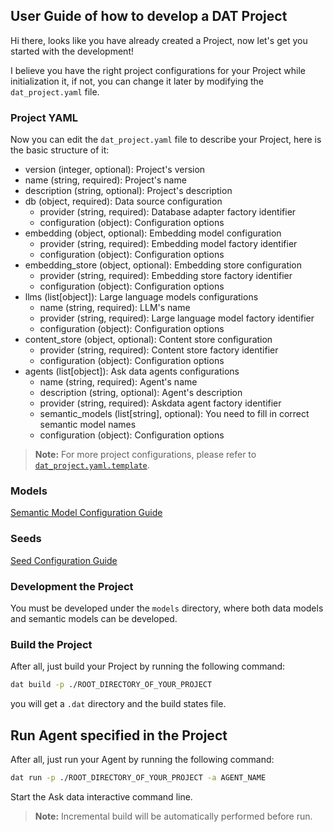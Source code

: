 ## User Guide of how to develop a DAT Project

Hi there, looks like you have already created a Project, now let's get you started with the development!

I believe you have the right project configurations for your Project while initialization it, if not, you can change it later by modifying the `dat_project.yaml` file.


### Project YAML

Now you can edit the `dat_project.yaml` file to describe your Project, here is the basic structure of it:

- version (integer, optional): Project's version
- name (string, required): Project's name
- description (string, optional): Project's description
- db (object, required): Data source configuration
  - provider (string, required): Database adapter factory identifier
  - configuration (object): Configuration options
- embedding (object, optional): Embedding model configuration
  - provider (string, required): Embedding model factory identifier
  - configuration (object): Configuration options
- embedding_store (object, optional): Embedding store configuration
  - provider (string, required): Embedding store factory identifier
  - configuration (object): Configuration options
- llms (list\[object\]): Large language models configurations
  - name (string, required): LLM's name
  - provider (string, required): Large language model factory identifier
  - configuration (object): Configuration options
- content_store (object, optional): Content store configuration
  - provider (string, required): Content store factory identifier
  - configuration (object): Configuration options
- agents (list\[object\]): Ask data agents configurations
  - name (string, required): Agent's name
  - description (string, optional): Agent's description
  - provider (string, required): Askdata agent factory identifier
  - semantic_models (list\[string\], optional): You need to fill in correct semantic model names
  - configuration (object): Configuration options


> **Note:** For more project configurations, please refer to [`dat_project.yaml.template`](./dat_project.yaml.template).


### Models

[Semantic Model Configuration Guide](./MODEL_GUIDE.md)


### Seeds

[Seed Configuration Guide](./SEED_GUIDE.md)


### Development the Project

You must be developed under the `models` directory, where both data models and semantic models can be developed.


### Build the Project

After all, just build your Project by running the following command:

```bash
dat build -p ./ROOT_DIRECTORY_OF_YOUR_PROJECT
```

you will get a `.dat` directory and the build states file.

## Run Agent specified in the Project

After all, just run your Agent by running the following command:

```bash
dat run -p ./ROOT_DIRECTORY_OF_YOUR_PROJECT -a AGENT_NAME
```

Start the Ask data interactive command line.

> **Note:** Incremental build will be automatically performed before run.

